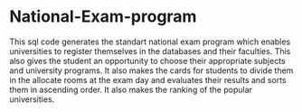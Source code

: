 # National-Exam-program

This sql code generates the standart national exam program which enables universities to register themselves in the databases and their
faculties. This also gives the student an opportunity to choose their appropriate subjects and university programs. It also makes the cards
for students to divide them in the allocate rooms at the exam day  and evaluates their results and sorts them in ascending order. It also makes the ranking of the popular universities.
